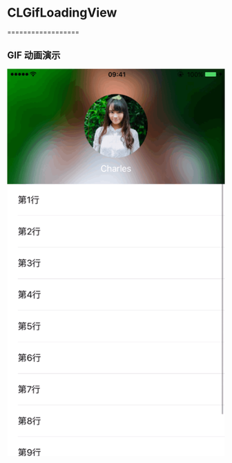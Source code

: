 # CLGifLoadingView

==================
## GIF 动画演示
![Flipboard playing multiple GIFs](https://github.com/TheBlackApple/CLBlurtTableView/blob/master/CLBlurtView/2015-12-23%2017_29_01.gif)

